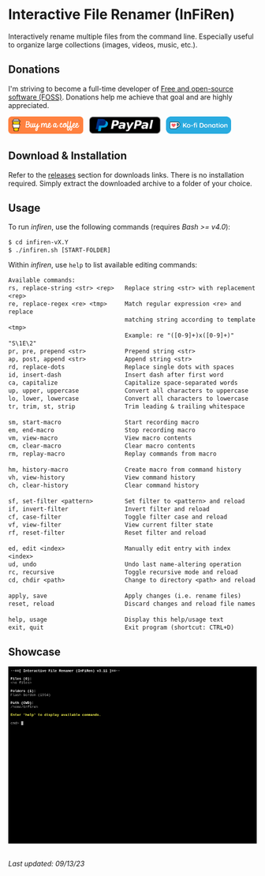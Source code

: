 # Interactive File Renamer (InFiRen)
Interactively rename multiple files from the command line. Especially useful to organize large collections (images, videos, music, etc.).

## Donations
I'm striving to become a full-time developer of [Free and open-source software (FOSS)](https://en.wikipedia.org/wiki/Free_and_open-source_software). Donations help me achieve that goal and are highly appreciated.

<a href="https://www.buymeacoffee.com/fonic"><img src="https://raw.githubusercontent.com/fonic/donate-buttons/main/buymeacoffee-button.png" alt="Buy Me A Coffee" height="35"></a>&nbsp;&nbsp;&nbsp;<a href="https://paypal.me/fonicmaxxim"><img src="https://raw.githubusercontent.com/fonic/donate-buttons/main/paypal-button.png" alt="Donate via PayPal" height="35"></a>&nbsp;&nbsp;&nbsp;<a href="https://ko-fi.com/fonic"><img src="https://raw.githubusercontent.com/fonic/donate-buttons/main/kofi-button.png" alt="Donate via Ko-fi" height="35"></a>

## Download & Installation
Refer to the [releases](https://github.com/fonic/infiren/releases) section for downloads links. There is no installation required. Simply extract the downloaded archive to a folder of your choice.

## Usage
To run _infiren_, use the following commands (requires _Bash >= v4.0_):
```
$ cd infiren-vX.Y
$ ./infiren.sh [START-FOLDER]
```

Within _infiren_, use `help` to list available editing commands:
```
Available commands:
rs, replace-string <str> <rep>   Replace string <str> with replacement <rep>
re, replace-regex <re> <tmp>     Match regular expression <re> and replace
                                 matching string according to template <tmp>
                                 Example: re "([0-9]+)x([0-9]+)" "S\1E\2"
pr, pre, prepend <str>           Prepend string <str>
ap, post, append <str>           Append string <str>
rd, replace-dots                 Replace single dots with spaces
id, insert-dash                  Insert dash after first word
ca, capitalize                   Capitalize space-separated words
up, upper, uppercase             Convert all characters to uppercase
lo, lower, lowercase             Convert all characters to lowercase
tr, trim, st, strip              Trim leading & trailing whitespace

sm, start-macro                  Start recording macro
em, end-macro                    Stop recording macro
vm, view-macro                   View macro contents
cm, clear-macro                  Clear macro contents
rm, replay-macro                 Replay commands from macro

hm, history-macro                Create macro from command history
vh, view-history                 View command history
ch, clear-history                Clear command history

sf, set-filter <pattern>         Set filter to <pattern> and reload
if, invert-filter                Invert filter and reload
cf, case-filter                  Toggle filter case and reload
vf, view-filter                  View current filter state
rf, reset-filter                 Reset filter and reload

ed, edit <index>                 Manually edit entry with index <index>
ud, undo                         Undo last name-altering operation
rc, recursive                    Toggle recursive mode and reload
cd, chdir <path>                 Change to directory <path> and reload

apply, save                      Apply changes (i.e. rename files)
reset, reload                    Discard changes and reload file names

help, usage                      Display this help/usage text
exit, quit                       Exit program (shortcut: CTRL+D)
```

## Showcase

![Animated GIF](https://raw.githubusercontent.com/fonic/infiren/master/SHOWCASE.gif)


##

_Last updated: 09/13/23_
